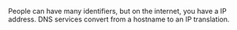 People can have many identifiers, but on the internet, you have a IP address. DNS services convert from a hostname to an IP translation.